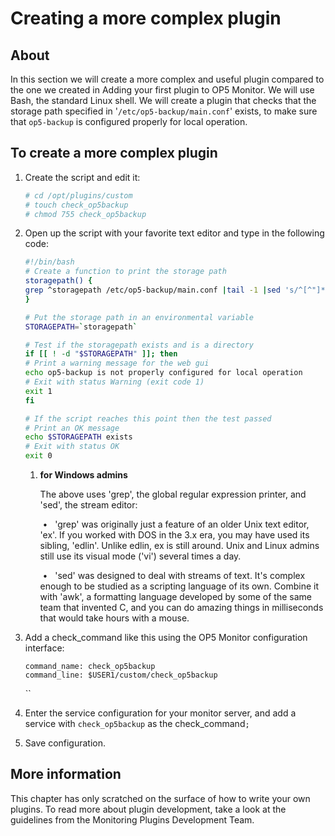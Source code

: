 # Creating a more complex plugin

## About

In this section we will create a more complex and useful plugin compared to the one we created in Adding your first plugin to OP5 Monitor. We will use Bash, the standard Linux shell.
We will create a plugin that checks that the storage path specified in '`/etc/op5-backup/main.conf`' exists, to make sure that `op5-backup` is configured properly for local operation.

## To create a more complex plugin

1. Create the script and edit it:

    ``` {.bash data-syntaxhighlighter-params="brush: bash; gutter: false; theme: Confluence" data-theme="Confluence" style="brush: bash; gutter: false; theme: Confluence"}
    # cd /opt/plugins/custom
    # touch check_op5backup
    # chmod 755 check_op5backup
    ```

2. Open up the script with your favorite text editor and type in the following code:

    ``` {.bash data-syntaxhighlighter-params="brush: bash; gutter: false; theme: Confluence" data-theme="Confluence" style="brush: bash; gutter: false; theme: Confluence"}
    #!/bin/bash
    # Create a function to print the storage path
    storagepath() {
    grep ^storagepath /etc/op5-backup/main.conf |tail -1 |sed 's/^[^"]*"//g' | sed 's/"$//g'
    }

    # Put the storage path in an environmental variable
    STORAGEPATH=`storagepath`

    # Test if the storagepath exists and is a directory
    if [[ ! -d "$STORAGEPATH" ]]; then
    # Print a warning message for the web gui
    echo op5-backup is not properly configured for local operation
    # Exit with status Warning (exit code 1)
    exit 1
    fi

    # If the script reaches this point then the test passed
    # Print an OK message
    echo $STORAGEPATH exists
    # Exit with status OK
    exit 0
    ```

    1.  **for Windows admins**

        The above uses 'grep', the global regular expression printer, and 'sed', the stream editor:

         •   'grep' was originally just a feature of an older Unix text editor, 'ex'. If you worked with DOS in the 3.x era, you may have used its sibling, 'edlin'. Unlike edlin, ex is still around. Unix and Linux admins still use its visual mode ('vi') several times a day.

         •   'sed' was designed to deal with streams of text. It's complex enough to be studied as a scripting language of its own. Combine it with 'awk', a formatting language developed by some of the same team that invented C, and you can do amazing things in milliseconds that would take hours with a mouse.

3. Add a check\_command like this using the OP5 Monitor configuration interface:

    ``` {.text data-syntaxhighlighter-params="brush: text; gutter: false; theme: Confluence" data-theme="Confluence" style="brush: text; gutter: false; theme: Confluence"}
    command_name: check_op5backup
    command_line: $USER1/custom/check_op5backup
    ```

    ``

4. Enter the service configuration for your monitor server, and add a service with `check_op5backup` as the check\_command`;`
5. Save configuration.

## More information

This chapter has only scratched on the surface of how to write your own plugins. To read more about plugin development, take a look at the guidelines from the Monitoring Plugins Development Team.
